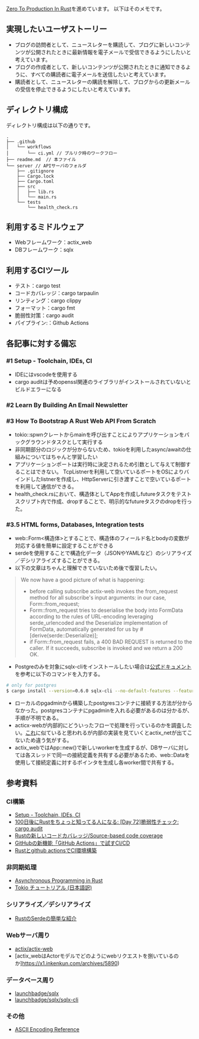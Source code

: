 [Zero To Production In Rust](https://www.lpalmieri.com/)を進めています。
以下はそのメモです。

## 実現したいユーザストーリー
* ブログの訪問者として、ニュースレターを購読して、ブログに新しいコンテンツが公開されたときに最新情報を電子メールで受信できるようにしたいと考えています。
* ブログの作成者として、新しいコンテンツが公開されたときに通知できるように、すべての購読者に電子メールを送信したいと考えています。
* 購読者として、ニュースレターの購読を解除して、ブログからの更新メールの受信を停止できるようにしたいと考えています。

## ディレクトリ構成
ディレクトリ構成は以下の通りです。

```
.
├── .github
│   └── workflows
│       └── ci.yml // プルリク時のワークフロー
├── readme.md  // 本ファイル
└── server // APIサーバのフォルダ
    ├── .gitignore
    ├── Cargo.lock
    ├── Cargo.toml
    ├── src
    │   ├── lib.rs
    │   └── main.rs
    └── tests
        └── health_check.rs
```

## 利用するミドルウェア
* Webフレームワーク：actix_web
* DBフレームワーク：sqlx

## 利用するCIツール
* テスト：cargo test
* コードカバレッジ：cargo tarpaulin
* リンティング：cargo clippy
* フォーマット：cargo fmt
* 脆弱性対策：cargo audit
* パイプライン:：Github Actions

## 各記事に対する備忘
### #1 Setup - Toolchain, IDEs, CI
* IDEにはvscodeを使用する
* cargo auditは予めopenssl関連のライブラリがインストールされていないとビルドエラーになる

### #2 Learn By Building An Email Newsletter

### #3 How To Bootstrap A Rust Web API From Scratch
* tokio::spwnクレートからmainを呼び出すことによりアプリケーションをバックグラウンドタスクとして実行する
* 非同期部分のロジックが分からないため、tokioを利用したasync/awaitの仕組みについてはちゃんと学習したい
* アプリケーションポートは実行時に決定されるため引数として与えて制御することはできない。
TcpListnerを利用して空いているポートをOSによりバインドしたlistnerを作成し、HttpServerに引き渡すことで空いているポートを利用して通信ができる。
* health_check.rsにおいて、構造体としてAppを作成しfutureタスクをテストスクリプト内で作成、dropすることで、明示的なfutureタスクのdropを行った。

### #3.5 HTML forms, Databases, Integration tests
* web::Form<構造体>とすることで、構造体のフィールド名とbodyの変数が対応する値を簡単に設定することができる
* serdeを使用することで構造化データ（JSONやYAMLなど）のシリアライズ／デシリアライズすることができる。
* 以下の文章はちゃんと理解できていないため後で復習したい。
> We now have a good picture of what is happening:
> * before calling subscribe actix-web invokes the from_request method for all subscribe's input arguments: in our case, Form::from_request;
> * Form::from_request tries to deserialise the body into FormData according to the rules of URL-encoding leveraging serde_urlencoded and the Deserialize implementation of FormData, automatically generated for us by #[derive(serde::Deserialize)];
> * if Form::from_request fails, a 400 BAD REQUEST is returned to the caller. If it succeeds, subscribe is invoked and we return a 200 OK.
* Postgreのみを対象にsqlx-cliをインストールしたい場合は[公式ドキュメント](https://github.com/launchbadge/sqlx/tree/main/sqlx-cli#with-rust-toolchain)を参考に以下のコマンドを入力する。
``` bash
# only for postgres
$ cargo install --version=0.6.0 sqlx-cli --no-default-features --features native-tls,postgres
```
* ローカルのpgadminから構築したpostgresコンテナに接続する方法が分からなかった。postgresコンテナにpgadminを入れる必要があるのは分かるが、手順が不明である。
* acticx-webが内部的にどういったフローで処理を行っているのかを調査したい。[これ](https://x1.inkenkun.com/archives/5890)に似ていると思われるが内部の実装を見ていくとactix_netが出てこないため違う気がする。
* actix_webではApp::new()で新しいworkerを生成するが、DBサーバに対しては各スレッドで同一の接続定義を共有する必要があるため、web::Dataを使用して接続定義に対するポインタを生成し各worker間で共有する。


## 参考資料

### CI構築
* [Setup - Toolchain, IDEs, CI](https://www.lpalmieri.com/posts/2020-06-06-zero-to-production-1-setup-toolchain-ides-ci/)
* [100日後にRustをちょっと知ってる人になる: [Day 72]脆弱性チェック: cargo audit](https://zenn.dev/shinyay/articles/hello-rust-day072)
* [Rustの新しいコードカバレッジ/Source-based code coverage](https://qiita.com/dalance/items/69e18fe300760f8d7de0)
* [GitHubの新機能「GitHub Actions」で試すCI/CD](https://knowledge.sakura.ad.jp/23478/?gclid=CjwKCAiAuaKfBhBtEiwAht6H75-E5CRDd-qy1ZLk2Bxcmj1uDFsn9BgGU4EHjGdc1nWUP_NxJXdacxoCrtEQAvD_BwE)
* [Rustとgithub actionsでCI環境構築](https://zenn.dev/naokifujita/articles/c890954165c21f)

### 非同期処理
* [Asynchronous Programming in Rust](https://async-book-ja.netlify.app/01_getting_started/01_chapter.html)
* [Tokio チュートリアル (日本語訳)](https://zenn.dev/magurotuna/books/tokio-tutorial-ja)

### シリアライズ／デシリアライズ
* [RustのSerdeの簡単な紹介](https://qiita.com/garkimasera/items/0442ee896403c6b78fb2)

### Webサーバ周り
* [actix/actix-web](https://github.com/actix/actix-web)
* [actix_webはActorモデルでどのようにwebリクエストを捌いているのか]https://x1.inkenkun.com/archives/5890)

### データベース周り
* [launchbadge/sqlx](https://github.com/launchbadge/sqlx)
* [launchbadge/sqlx/sqlx-cli](https://github.com/launchbadge/sqlx/tree/main/sqlx-cli#with-rust-toolchain)

### その他
* [ASCII Encoding Reference](https://www.w3schools.com/tags/ref_urlencode.ASP)